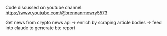Code discussed on youtube channel: https://www.youtube.com/@brennanmowry5573

Get news from crypto news api -> enrich by scraping article bodies -> feed into claude to generate btc report
